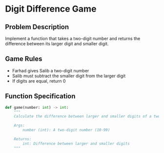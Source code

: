 # Digit Difference Game

## Problem Description
Implement a function that takes a two-digit number and returns the difference between its larger digit and smaller digit.

## Game Rules
- Farhad gives Salib a two-digit number
- Salib must subtract the smaller digit from the larger digit
- If digits are equal, return 0

## Function Specification
```python
def game(number: int) -> int:
    """
    Calculate the difference between larger and smaller digits of a two-digit number.
    
    Args:
        number (int): A two-digit number (10-99)
        
    Returns:
        int: Difference between larger and smaller digits
    """
